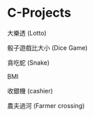 # C-Projects

大樂透 (Lotto)

骰子遊戲比大小 (Dice Game)

貪吃蛇 (Snake)

BMI

收銀機 (cashier)

農夫過河 (Farmer crossing)
